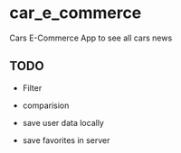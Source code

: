# car_e_commerce
Cars E-Commerce App to see all cars news 

## TODO
- Filter 
- comparision

- save user data locally
- save favorites in server  
